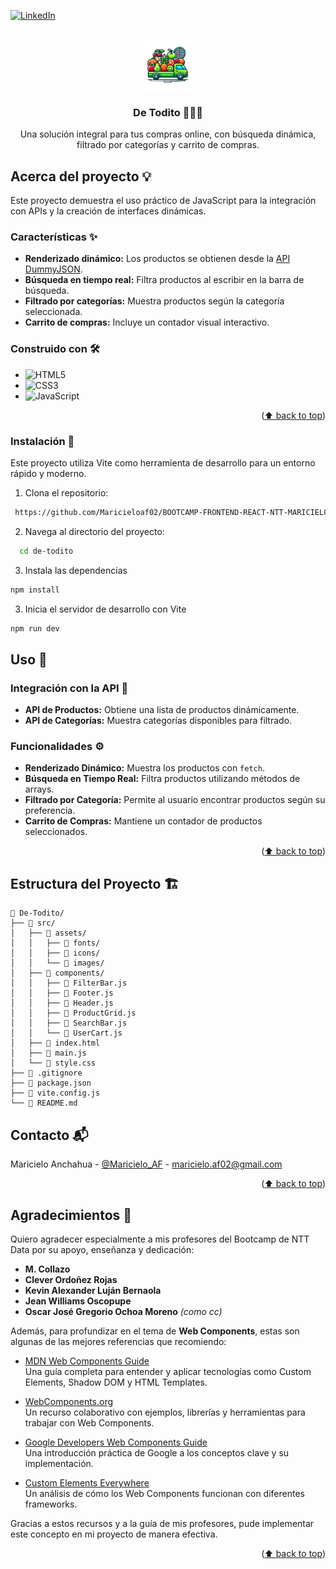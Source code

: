 <a id="readme-top"></a>

[![LinkedIn][linkedin-shield]][linkedin-url]

<!-- PROJECT LOGO -->
<br />
<div align="center">
    <img src="./DE-TODITO/src/assets/images/logo.png" alt="Logo" width="80" height="80">
  <h3 align="center">De Todito 🐣🍐💚</h3>
  <p align="center">
    Una solución integral para tus compras online, con búsqueda dinámica, filtrado por categorías y carrito de compras.
  </p>
</div>

<!-- ABOUT THE PROJECT -->
## Acerca del proyecto 💡

Este proyecto demuestra el uso práctico de JavaScript para la integración con APIs y la creación de interfaces dinámicas.

### Características ✨
- **Renderizado dinámico:** Los productos se obtienen desde la [API DummyJSON](https://dummyjson.com/docs/products#products-all).
- **Búsqueda en tiempo real:** Filtra productos al escribir en la barra de búsqueda.
- **Filtrado por categorías:** Muestra productos según la categoría seleccionada.
- **Carrito de compras:** Incluye un contador visual interactivo.

### Construido con 🛠️

- ![HTML5](https://img.shields.io/badge/HTML5-E34F26?style=for-the-badge&logo=html5&logoColor=white)
- ![CSS3](https://img.shields.io/badge/CSS3-1572B6?style=for-the-badge&logo=css3&logoColor=white)
- ![JavaScript](https://img.shields.io/badge/JavaScript-F7DF1E?style=for-the-badge&logo=javascript&logoColor=black)

<p align="right">(<a href="#readme-top">⬆️ back to top</a>)</p>

### Instalación 🧰
Este proyecto utiliza Vite como herramienta de desarrollo para un entorno rápido y moderno.
1. Clona el repositorio:
  ```bash
   https://github.com/Maricieloaf02/BOOTCAMP-FRONTEND-REACT-NTT-MARICIELO-AF.git
  ```
2. Navega al directorio del proyecto:
  ```bash
    cd de-todito
  ```
3. Instala las dependencias
  ```sh
  npm install
  ```
3. Inicia el servidor de desarrollo con Vite
  ```sh
  npm run dev
  ```

<!-- USAGE EXAMPLES -->
## Uso 🛒
### Integración con la API 🔗
- **API de Productos:** Obtiene una lista de productos dinámicamente.
- **API de Categorías:** Muestra categorías disponibles para filtrado.

### Funcionalidades ⚙️
- **Renderizado Dinámico:** Muestra los productos con `fetch`.
- **Búsqueda en Tiempo Real:** Filtra productos utilizando métodos de arrays.
- **Filtrado por Categoría:** Permite al usuario encontrar productos según su preferencia.
- **Carrito de Compras:** Mantiene un contador de productos seleccionados.
<p align="right">(<a href="#readme-top">⬆️ back to top</a>)</p>

## Estructura del Proyecto 🏗️
```
📂 De-Todito/
├── 📂 src/
│   ├── 📂 assets/
│   │   ├── 📂 fonts/
│   │   ├── 📂 icons/
│   │   └── 📂 images/
│   ├── 📂 components/
│   │   ├── 📝 FilterBar.js
│   │   ├── 📝 Footer.js
│   │   ├── 📝 Header.js
│   │   ├── 📝 ProductGrid.js
│   │   ├── 📝 SearchBar.js
│   │   └── 📝 UserCart.js
│   ├── 📝 index.html
│   ├── 📝 main.js
│   └── 🎨 style.css
├── 📝 .gitignore
├── 📝 package.json
├── 📝 vite.config.js
└── 📝 README.md
```
<!-- CONTACT -->

## Contacto 📬

Maricielo Anchahua - [@Maricielo_AF](https://www.linkedin.com/in/maricielo-anchahua/) - maricielo.af02@gmail.com

<p align="right">(<a href="#readme-top">⬆️ back to top</a>)</p>

## Agradecimientos 🙏

Quiero agradecer especialmente a mis profesores del Bootcamp de NTT Data por su apoyo, enseñanza y dedicación:

- **M. Collazo**
- **Clever Ordoñez Rojas**
- **Kevin Alexander Luján Bernaola**
- **Jean Williams Oscopupe**
- **Oscar José Gregorio Ochoa Moreno** *(como cc)*

Además, para profundizar en el tema de **Web Components**, estas son algunas de las mejores referencias que recomiendo:

* [MDN Web Components Guide](https://developer.mozilla.org/en-US/docs/Web/Web_Components)  
  Una guía completa para entender y aplicar tecnologías como Custom Elements, Shadow DOM y HTML Templates.

* [WebComponents.org](https://www.webcomponents.org/)  
  Un recurso colaborativo con ejemplos, librerías y herramientas para trabajar con Web Components.

* [Google Developers Web Components Guide](https://developers.google.com/web/fundamentals/web-components)  
  Una introducción práctica de Google a los conceptos clave y su implementación.

* [Custom Elements Everywhere](https://custom-elements-everywhere.com/)  
  Un análisis de cómo los Web Components funcionan con diferentes frameworks.

Gracias a estos recursos y a la guía de mis profesores, pude implementar este concepto en mi proyecto de manera efectiva.

<p align="right">(<a href="#readme-top">⬆️ back to top</a>)</p>


<!-- MARKDOWN LINKS & IMAGES -->
[license-url]: https://github.com/othneildrew/Best-README-Template/blob/master/LICENSE.txt
[linkedin-shield]: https://img.shields.io/badge/-LinkedIn-black.svg?style=for-the-badge&logo=linkedin&colorB=555
[linkedin-url]: https://www.linkedin.com/in/maricielo-anchahua/
[product-screenshot]: ./DE-TODITO/src/assets/images/de-todito.png

